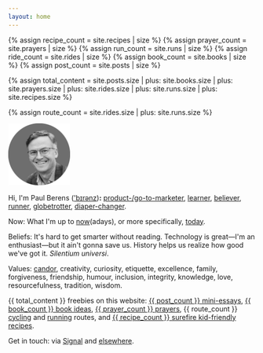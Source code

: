 ```yaml
---
layout: home
---
```

{% assign recipe_count = site.recipes | size %}
{% assign prayer_count = site.prayers | size %}
{% assign run_count = site.runs | size %}
{% assign ride_count = site.rides | size %}
{% assign book_count = site.books | size %}
{% assign post_count = site.posts | size %}

{% assign total_content = site.posts.size
    | plus: site.books.size
    | plus: site.prayers.size
    | plus: site.rides.size
    | plus: site.runs.size
    | plus: site.recipes.size %}

{% assign route_count = site.rides.size | plus: site.runs.size %}

<img src="/assets/images/avatar_pmb_bw.png" alt="PMB avatar b/w" style="width: 25%;">

Hi, I'm <span class="header-text">Paul Berens</span> (['b&#x026A;r&#x0259;nz](/assets/audio/berens.mp3))<b>:</b> [product-/go-to-marketer](/bio), [learner](/learning/), [believer](/catholic), [runner](/running/), [globetrotter](/travels/), [diaper-changer](/diapering/).

<span class="header-text">Now:</span> What I'm up to [now](/now/)(adays), or more specifically, [today](/today/).

<span class="header-text">Beliefs:</span> It's hard to get smarter without reading. Technology is great—I'm an enthusiast—but it ain't gonna save us. History helps us realize how good we've got it. *Silentium universi*.

<span class="header-text">Values:</span> [candor](http://sl4.org/crocker.html), creativity, curiosity, etiquette, excellence, family, forgiveness, friendship, humour, inclusion, integrity, knowledge, love, resourcefulness, tradition, wisdom.

<span class="header-text">{{ total_content }} freebies on this website:</span> [{{ post_count }} mini-essays](/blog/), [{{ book_count }} book ideas](/books/), [{{ prayer_count }} prayers](/prayers/), {{ route_count }} [cycling](/cycling/) and [running](/running/) routes, and [{{ recipe_count }} surefire kid-friendly recipes](/recipes/).

<span class="header-text">Get in touch:</span> via <a href="https://signal.me/#eu/1t-AfWH8-_l0DAyo_CgPnG4GXDq4hRC6PMLFQ8aoltnPQCCo1ExANrNSmN156kSe" target="_blank">Signal</a> and [elsewhere](/contact/).